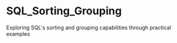 # SQL_Sorting_Grouping
Exploring SQL's sorting and grouping capabilities through practical examples
